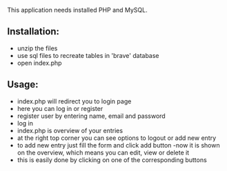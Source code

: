 This application needs installed PHP and MySQL.

Installation:
-

- unzip the files
- use sql files to recreate tables in 'brave' database
- open index.php

Usage:
-

- index.php will redirect you to login page
- here you can log in or register
- register user by entering name, email and password
- log in 
- index.php is overview of your entries
- at the right top corner you can see options to logout or add new entry
- to add new entry just fill the form and click add button
-now it is shown on the overview, which means you can edit, view or delete it
- this is easily done by clicking on one of the corresponding buttons